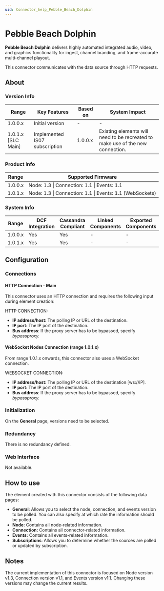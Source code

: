 ```yaml
---
uid: Connector_help_Pebble_Beach_Dolphin
---
```


# Pebble Beach Dolphin

**Pebble Beach Dolphin** delivers highly automated integrated audio, video, and graphics functionality for ingest, channel branding, and frame-accurate multi-channel playout.

This connector communicates with the data source through HTTP requests.

## About

### Version Info

| **Range**            | **Key Features**              | **Based on** | **System Impact**                                                              |
|----------------------|-------------------------------|--------------|--------------------------------------------------------------------------------|
| 1.0.0.x              | Initial version               | \-           | \-                                                                             |
| 1.0.1.x \[SLC Main\] | Implemented IS07 subscription | 1.0.0.x      | Existing elements will need to be recreated to make use of the new connection. |

### Product Info

| **Range** | **Supported Firmware**                                   |
|-----------|----------------------------------------------------------|
| 1.0.0.x   | Node: 1.3 \| Connection: 1.1 \| Events: 1.1              |
| 1.0.1.x   | Node: 1.3 \| Connection: 1.1 \| Events: 1.1 (WebSockets) |

### System Info

| Range     | DCF Integration     | Cassandra Compliant     | Linked Components     | Exported Components     |
|-----------|---------------------|-------------------------|-----------------------|-------------------------|
| 1.0.0.x   | Yes                 | Yes                     | \-                    | \-                      |
| 1.0.1.x   | Yes                 | Yes                     | \-                    | \-                      |

## Configuration

### Connections

#### HTTP Connection - Main

This connector uses an HTTP connection and requires the following input during element creation:

HTTP CONNECTION:

- **IP address/host**: The polling IP or URL of the destination.
- **IP port**: The IP port of the destination.
- **Bus address**: If the proxy server has to be bypassed, specify *bypassproxy.*

#### WebSocket Nodes Connection (range 1.0.1.x)

From range 1.0.1.x onwards, this connector also uses a WebSocket connection.

WEBSOCKET CONNECTION:

- **IP address/host**: The polling IP or URL of the destination \[ws://IP\].
- **IP port**: The IP port of the destination.
- **Bus address**: If the proxy server has to be bypassed, specify *bypassproxy.*

### Initialization

On the **General** page, versions need to be selected.

### Redundancy

There is no redundancy defined.

### Web Interface

Not available.

## How to use

The element created with this connector consists of the following data pages:

- **General**: Allows you to select the node, connection, and events version to be polled. You can also specify at which rate the information should be polled.
- **Node:** Contains all node-related information.
- **Connection:** Contains all connector-related information.
- **Events:** Contains all events-related information.
- **Subscriptions**: Allows you to determine whether the sources are polled or updated by subscription.

## Notes

The current implementation of this connector is focused on Node version v1.3, Connection version v1.1, and Events version v1.1. Changing these versions may change the current results.
